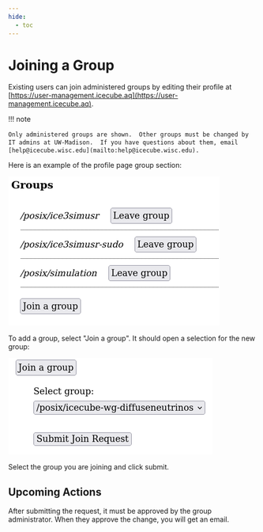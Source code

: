 ```yaml
---
hide:
  - toc
---
```


# Joining a Group

Existing users can join administered groups by editing their profile at
[https://user-management.icecube.aq](https://user-management.icecube.aq).

!!! note

    Only administered groups are shown.  Other groups must be changed by
    IT admins at UW-Madison.  If you have questions about them, email
    [help@icecube.wisc.edu](mailto:help@icecube.wisc.edu).

Here is an example of the profile page group section:

![profile](images/profile_groups.png)

To add a group, select "Join a group".
It should open a selection for the new group:

![select group](images/join_group.png)

Select the group you are joining and click submit.

## Upcoming Actions

After submitting the request, it must be approved by the group
administrator.  When they approve the change, you will get an email.
